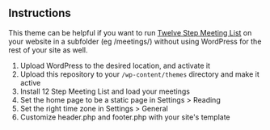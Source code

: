 ## Instructions
This theme can be helpful if you want to run [Twelve Step Meeting List](https://wordpress.org/plugins/12-step-meeting-list/) 
on your website in a subfolder (eg /meetings/) without using WordPress for the rest of your site as well.

1. Upload WordPress to the desired location, and activate it
1. Upload this repository to your `/wp-content/themes` directory and make it active
1. Install 12 Step Meeting List and load your meetings
1. Set the home page to be a static page in Settings > Reading
1. Set the right time zone in Settings > General
1. Customize header.php and footer.php with your site's template
